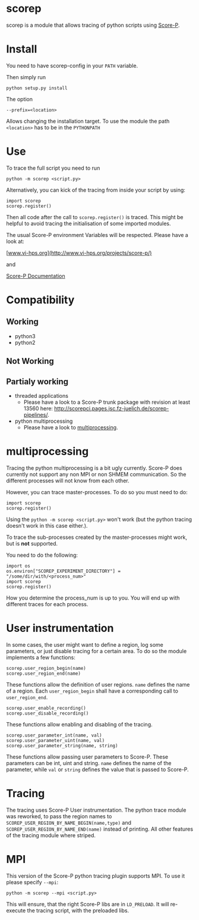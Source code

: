 # scorep
scorep is a module that allows tracing of python scripts using [Score-P](http://www.vi-hps.org/projects/score-p/).

# Install
You need to have scorep-config in your ```PATH``` variable.

Then simply run
```
python setup.py install
```

The option
```
--prefix=<location>
```
Allows changing the installation target. To use the module the path ```<location>``` has to be in the ```PYTHONPATH```

# Use

To trace the full script you need to run

```
python -m scorep <script.py>
```

Alternatively, you can kick of the tracing from inside your script by using:

```
import scorep
scorep.register()
```

Then all code after the call to `scorep.register()` is traced. This might be helpful to avoid tracing the initialisation of some imported modules.

The usual Score-P environment Variables will be respected. Please have a look at:

[www.vi-hps.org](http://www.vi-hps.org/projects/score-p/)

and

[Score-P Documentation](https://silc.zih.tu-dresden.de/scorep-current/pdf/scorep.pdf)

# Compatibility
## Working
* python3 
* python2

## Not Working

## Partialy working
* threaded applications
    * Please have a look to a Score-P trunk package with revision at least 13560 here:
      http://scorepci.pages.jsc.fz-juelich.de/scorep-pipelines/.
* python multiprocessing
    * Please have a look to [multiprocessing](#multiprocessing).

# multiprocessing
Tracing the python multiprocessing is a bit ugly currently. Score-P does currently not support any non MPI or non SHMEM communication. So the different processes will not know from each other.

However, you can trace master-processes. To do so you must need to do:

```
import scorep
scorep.register()
```

Using the ```python -m scorep <script.py>``` won't work (but the python tracing doesn't work in this case either.). 

To trace the sub-processes created by the master-processes might work, but is **not** supported.

You need to do the following:

```
import os
os.environ["SCOREP_EXPERIMENT_DIRECTORY"] = "/some/dir/with/<process_num>"
import scorep
scorep.register()
```

How you determine the process_num is up to you. You will end up with different traces for each process.
    
# User instrumentation

In some cases, the user might want to define a region, log some parameters, or just disable tracing for a certain area. To do so the module implements a few functions:

```
scorep.user_region_begin(name)
scorep.user_region_end(name)
```

These functions allow the definition of user regions. `name` defines the name of a region. Each `user_region_begin` shall have a corresponding call to `user_region_end`.    


```
scorep.user_enable_recording()
scorep.user_disable_recording()
```

These functions allow enabling and disabling of the tracing.

```
scorep.user_parameter_int(name, val)
scorep.user_parameter_uint(name, val)
scorep.user_parameter_string(name, string)
```

These functions allow passing user parameters to Score-P. These parameters can be int, uint and string. `name` defines the name of the parameter, while `val` or `string` defines the value that is passed to Score-P. 

# Tracing
The tracing uses Score-P User instrumentation. The python trace module was reworked, to pass the region names to ```SCOREP_USER_REGION_BY_NAME_BEGIN(name,type)``` and ```SCOREP_USER_REGION_BY_NAME_END(name)``` instead of printing. All other features of the tracing module where striped.

# MPI


This version of the Score-P python tracing plugin supports MPI. To use it please specify `--mpi`:

```
python -m scorep --mpi <script.py>
```

This will ensure, that the right Score-P libs are in `LD_PRELOAD`. It will re-execute the tracing script, with the preloaded libs.
